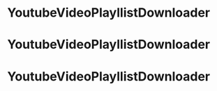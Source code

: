 # YoutubeVideoPlayllistDownloader
# YoutubeVideoPlayllistDownloader
# YoutubeVideoPlayllistDownloader
